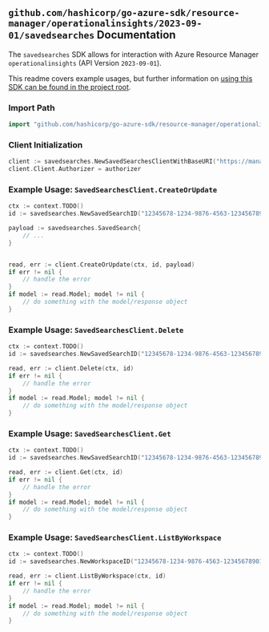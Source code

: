 
## `github.com/hashicorp/go-azure-sdk/resource-manager/operationalinsights/2023-09-01/savedsearches` Documentation

The `savedsearches` SDK allows for interaction with Azure Resource Manager `operationalinsights` (API Version `2023-09-01`).

This readme covers example usages, but further information on [using this SDK can be found in the project root](https://github.com/hashicorp/go-azure-sdk/tree/main/docs).

### Import Path

```go
import "github.com/hashicorp/go-azure-sdk/resource-manager/operationalinsights/2023-09-01/savedsearches"
```


### Client Initialization

```go
client := savedsearches.NewSavedSearchesClientWithBaseURI("https://management.azure.com")
client.Client.Authorizer = authorizer
```


### Example Usage: `SavedSearchesClient.CreateOrUpdate`

```go
ctx := context.TODO()
id := savedsearches.NewSavedSearchID("12345678-1234-9876-4563-123456789012", "example-resource-group", "workspaceName", "savedSearchId")

payload := savedsearches.SavedSearch{
	// ...
}


read, err := client.CreateOrUpdate(ctx, id, payload)
if err != nil {
	// handle the error
}
if model := read.Model; model != nil {
	// do something with the model/response object
}
```


### Example Usage: `SavedSearchesClient.Delete`

```go
ctx := context.TODO()
id := savedsearches.NewSavedSearchID("12345678-1234-9876-4563-123456789012", "example-resource-group", "workspaceName", "savedSearchId")

read, err := client.Delete(ctx, id)
if err != nil {
	// handle the error
}
if model := read.Model; model != nil {
	// do something with the model/response object
}
```


### Example Usage: `SavedSearchesClient.Get`

```go
ctx := context.TODO()
id := savedsearches.NewSavedSearchID("12345678-1234-9876-4563-123456789012", "example-resource-group", "workspaceName", "savedSearchId")

read, err := client.Get(ctx, id)
if err != nil {
	// handle the error
}
if model := read.Model; model != nil {
	// do something with the model/response object
}
```


### Example Usage: `SavedSearchesClient.ListByWorkspace`

```go
ctx := context.TODO()
id := savedsearches.NewWorkspaceID("12345678-1234-9876-4563-123456789012", "example-resource-group", "workspaceName")

read, err := client.ListByWorkspace(ctx, id)
if err != nil {
	// handle the error
}
if model := read.Model; model != nil {
	// do something with the model/response object
}
```
